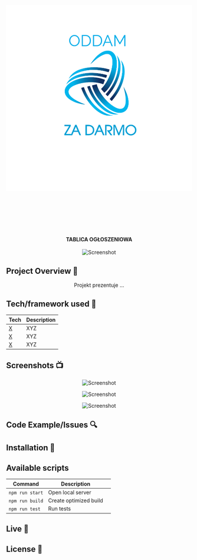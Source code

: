 <h1 align="center">

<br>

<p align="center">
<img src="https://github.com/grochot-agh/final-project-kapibary/blob/main/img/logomaker.png"  alt="Logo">
</p>

<br>

<br>

</h1>

<h4 align="center">TABLICA OGŁOSZENIOWA</h4>

<p align="center">
  <a >
    <img src=""
         alt="Screenshot">
  </a>
</p>

## Project Overview 🎉
<p align="center">
Projekt prezentuje ...
</p>

## Tech/framework used 🔧

| Tech                                                    | Description                              |
| ------------------------------------------------------- | ---------------------------------------- |
| [X](X)                           | XYZ   |
| [X](X)                           | XYZ   |
| [X](X)                           | XYZ   |


## Screenshots 📺

<p align="center">
    <img src="" alt="Screenshot">
</p>

<p align="center">
    <img src="" alt="Screenshot">
</p>

<p align="center">
    <img src="" alt="Screenshot">
</p>

## Code Example/Issues 🔍


## Installation 💾

## Available scripts

| Command                   | Description                   |     |
| ------------------------- | ----------------------------- | --- |
| `npm run start`           | Open local server             |     |
| `npm run build`           | Create optimized build        |     |
| `npm run test`            | Run tests                     |     |


## Live 📍

## License 🔱
